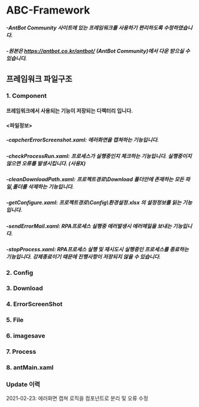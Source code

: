 # ABC-Framework
##### -AntBot Community 사이트에 있는 프레임워크를 사용하기 편리하도록 수정하였습니다.
##### -원본은 https://antbot.co.kr/antbot/ (AntBot Community)에서 다운 받으실 수 있습니다.

## 프레임워크 파일구조

### 1. Component

  #### 프레임워크에서 사용되는 기능이 저장되는 디렉터리 입니다.
  #### <파일정보>
  ##### -capcherErrorScreenshot.xaml: 에러화면을 캡쳐하는 기능입니다.
  ##### -checkProcessRun.xaml: 프로세스가 실행중인지 체크하는 기능입니다. 실행중이지 않으면 오류를 발생시킵니다. (사용X)
  ##### -cleanDownloadPath.xaml: 프로젝트경로\Download 폴더안에 존재하는 모든 파일,폴더를 삭제하는 기능입니다.
  ##### -getConfigure.xaml: 프로젝트경로\Config\환경설정.xlsx 의 설정정보를 읽는 기능입니다.
  ##### -sendErrorMail.xaml: RPA프로세스 실행중 에러발생시 에러메일을 보내는 기능입니다.
  ##### -stopProcess.xaml: RPA프로세스 실행 및 재시도시 실행중인 프로세스를 종료하는 기능입니다. 강제종료이기 때문에 진행사항이 저장되지 않을 수 있습니다.

### 2. Config
### 3. Download
### 4. ErrorScreenShot
### 5. File
### 6. imagesave
### 7. Process
### 8. antMain.xaml

### Update 이력
2021-02-23: 에러화면 캡쳐 로직을 컴포넌트로 분리 및 오류 수정

